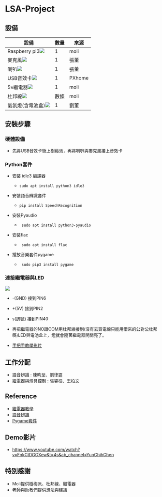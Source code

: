 # LSA-Project

## 設備
| 設備 | 數量 | 來源   |
| ---- | ---- | ---- |
|Raspberry pi3![](https://i.imgur.com/a4iazyc.png)|1|moli 
|麥克風![](https://i.imgur.com/DB819Rv.png)|1|張董
|喇叭![](https://i.imgur.com/3BVsP9W.png)|1|張董
|USB音效卡![](https://i.imgur.com/wyW66tX.png)|1|PXhome|
|5v繼電器![](https://i.imgur.com/k8xgynw.png)|1|moli|
|杜邦線![](https://i.imgur.com/NJ5wOPj.png)|數條|moli|
|氣氛燈(含電池盒)![](https://i.imgur.com/upxrLvP.png)|1|劉董|

## 安裝步驟
### 硬體設備
 - 先將USB音效卡街上樹莓派，再將喇叭與麥克風接上音效卡

### Python套件
 - 安裝 idle3 編譯器
    - ``` sudo apt install python3 idle3 ```
 
 - 安裝語音辨識套件
    - ``` pip install SpeechRecognition ```

 - 安裝Pyaudio
    - ``` sudo apt install python3-pyaudio```

 - 安裝flac
    - ``` sudo apt install flac```

 - 播放音樂套件pygame
    - ``` sudo pip3 install pygame```

### 連接繼電器與LED
 ![](https://i.imgur.com/JANjEYZ.png)
 - -(GND) 接到PIN6
 - +(5V) 接到PIN2
 - s(訊號) 接到PIN40

 - 再把繼電器的NO跟COM用杜邦線接到(沒有去買電線只能用借來的公對公杜邦縣)LED與電池盒上，燈就會隨著繼電器開關亮了。
 - [手把手教學影片](https://www.youtube.com/watch?v=13T4u4ukdjY&ab_channel=YunChihChen)

## 工作分配
 - 語音辨識 : 陳畇至、劉律霆
 - 繼電器與燈具控制 : 張睿桓、王柏文

## Reference
 - [繼電器教學](https://www.google.com/amp/s/www.instructables.com/5V-Relay-Raspberry-Pi/%3famp_page=true)
 - [語音辨識](https://www.youtube.com/watch?v=R1SFP3t7Gwo&t=312s&ab_channel=Audas)
 - [Pygame套件](https://www.pygame.org/docs/ref/mixer.html)

## Demo影片
 - https://www.youtube.com/watch?v=FnkCtDGOXew&t=4s&ab_channel=YunChihChen

## 特別感謝
 - Moli提供樹梅派、杜邦線、繼電器
 - 老師與助教們提供想法與建議
